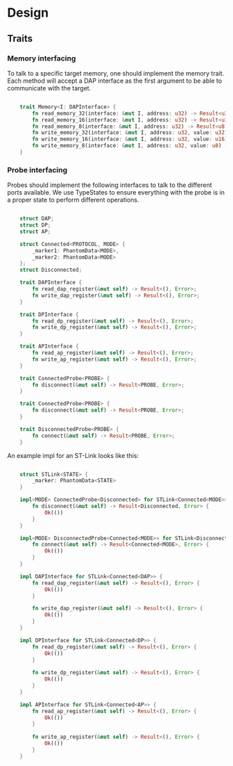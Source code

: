# Design

## Traits

### Memory interfacing

To talk to a specific target memory, one should implement the memory trait.
Each method will accept a DAP interface as the first argument to be able to communicate with the target.

```rust

    trait Memory<I: DAPInterface> {
        fn read_memory_32(interface: &mut I, address: u32) -> Result<u32, Error>;
        fn read_memory_16(interface: &mut I, address: u32) -> Result<u16, Error>;
        fn read_memory_8(interface: &mut I, address: u32) -> Result<u8, Error>;
        fn write_memory_32(interface: &mut I, address: u32, value: u32) -> Result<(), Error>;
        fn write_memory_16(interface: &mut I, address: u32, value: u16) -> Result<(), Error>;
        fn write_memory_8(interface: &mut I, address: u32, value: u8) -> Result<(), Error>;
    }

```
### Probe interfacing

Probes should implement the following interfaces to talk to the different ports available.
We use TypeStates to ensure everything with the probe is in a proper state to perform different operations.

```rust

    struct DAP;
    struct DP;
    struct AP;

    struct Connected<PROTOCOL, MODE> {
        _marker1: PhantomData<MODE>,
        _marker2: PhantomData<MODE>
    };
    struct Disconnected;

    trait DAPInterface {
        fn read_dap_register(&mut self) -> Result<(), Error>;
        fn write_dap_register(&mut self) -> Result<(), Error>;
    }

    trait DPInterface {
        fn read_dp_register(&mut self) -> Result<(), Error>;
        fn write_dp_register(&mut self) -> Result<(), Error>;
    }

    trait APInterface {
        fn read_ap_register(&mut self) -> Result<(), Error>;
        fn write_ap_register(&mut self) -> Result<(), Error>;
    }

    trait ConnectedProbe<PROBE> {
        fn disconnect(&mut self) -> Result<PROBE, Error>;
    }

    trait ConnectedProbe<PROBE> {
        fn disconnect(&mut self) -> Result<PROBE, Error>;
    }

    trait DisconnectedProbe<PROBE> {
        fn connect(&mut self) -> Result<PROBE, Error>;
    }

```

An example impl for an ST-Link looks like this:

```rust

    struct STLink<STATE> {
        _marker: PhantomData<STATE>
    }

    impl<MODE> ConnectedProbe<Disconnected> for STLink<Connected<MODE>> {
        fn disconnect(&mut self) -> Result<Disconnected, Error> {
            Ok(())
        }
    }

    impl<MODE> DisconnectedProbe<Connected<MODE>> for STLink<Disconnected> {
        fn connect(&mut self) -> Result<Connected<MODE>, Error> {
            Ok(())
        }
    }

    impl DAPInterface for STLink<Connected<DAP>> {
        fn read_dap_register(&mut self) -> Result<(), Error> {
            Ok(())
        }

        fn write_dap_register(&mut self) -> Result<(), Error> {
            Ok(())
        }
    }

    impl DPInterface for STLink<Connected<DP>> {
        fn read_dp_register(&mut self) -> Result<(), Error> {
            Ok(())
        }
        
        fn write_dp_register(&mut self) -> Result<(), Error> {
            Ok(())
        }
    }

    impl APInterface for STLink<Connected<AP>> {
        fn read_ap_register(&mut self) -> Result<(), Error> {
            Ok(())
        }
        
        fn write_ap_register(&mut self) -> Result<(), Error> {
            Ok(())
        }
    }

```